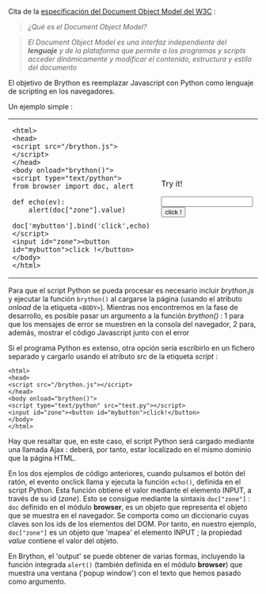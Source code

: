 Cita de la [especificación del Document Object Model del W3C](http://www.w3.org/DOM/) :

> _¿Qué es el Document Object Model?_

> _El Document Object Model es una interfaz independiente del **lenguaje** y de la plataforma que permite a los programas y scripts acceder dinámicamente y modificar el contenido, estructura y estilo del documento_

El objetivo de Brython es reemplazar Javascript con Python como lenguaje de scripting en los navegadores.

Un ejemplo simple :

<table>
<tr>
<td>

    <html>
    <head>
    <script src="/brython.js"></script>
    </head>
    <body onload="brython()">
    <script type="text/python">
    from browser import doc, alert

    def echo(ev):
        alert(doc["zone"].value)
    
    doc['mybutton'].bind('click',echo)
    </script>
    <input id="zone"><button id="mybutton">click !</button>
    </body>
    </html>

</td>
<td>

Try it!

<script type="text/python">
from browser import doc, alert

def echo(ev):
    alert(doc["zone"].value)

doc['mybutton'].bind('click',echo)
</script>

<input id="zone"><button id="mybutton">click !</button>

</td>
</tr>
</table>

Para que el script Python se pueda procesar es necesario incluir _brython.js_ y ejecutar la función `brython()` al cargarse la página (usando el atributo _onload_ de la etiqueta `<BODY>`). Mientras nos encontremos en la fase de desarrollo, es posible pasar un argumento a la función _brython()_ : 1 para que los mensajes de error se muestren en la consola del navegador, 2 para, además, mostrar el código Javascript junto con el error

Si el programa Python es extenso, otra opción sería escribirlo en un fichero separado y cargarlo usando el atributo _src_ de la etiqueta _script_ :

    <html>
    <head>
    <script src="/brython.js"></script>
    </head>
    <body onload="brython()">
    <script type="text/python" src="test.py"></script>
    <input id="zone"><button id="mybutton">click!</button>
    </body>
    </html>

Hay que resaltar que, en este caso, el script Python será cargado mediante una llamada Ajax : deberá, por tanto, estar localizado en el mismo dominio que la página HTML.

En los dos ejemplos de código anteriores, cuando pulsamos el botón del ratón, el evento onclick llama y ejecuta la función `echo()`, definida en el script Python. Esta función obtiene el valor mediante el elemento INPUT, a través de su id (_zone_). Esto se consigue mediante la sintaxis `doc["zone"]` : `doc` definido en el módulo **browser**, es un objeto que representa el objeto que se muestra en el navegador. Se comporta como un diccionario cuyas claves son los ids de los elementos del DOM. Por tanto, en nuestro ejemplo, `doc["zone"]` es un objeto que 'mapea' el elemento INPUT ; la propiedad _value_ contiene el valor del objeto.

En Brython, el 'output' se puede obtener de varias formas, incluyendo la función integrada `alert()` (también definida en el módulo **browser**) que muestra una ventana ('popup window') con el texto que hemos pasado como argumento.
